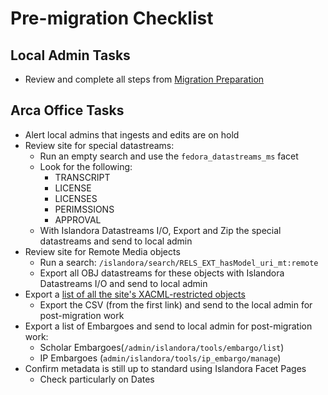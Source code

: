 # Pre-migration Checklist

## Local Admin Tasks

- Review and complete all steps from [Migration Preparation](/arca-docs/docs/migration-tasks/migration-preparation.md)


## Arca Office Tasks

- Alert local admins that ingests and edits are on hold
- Review site for special datastreams:
  - Run an empty search and use the `fedora_datastreams_ms` facet
  - Look for the following:
    - TRANSCRIPT
    - LICENSE
    - LICENSES
    - PERIMSSIONS
    - APPROVAL
  - With Islandora Datastreams I/O, Export and Zip the special datastreams and send to local admin
- Review site for Remote Media objects
  - Run a search: `/islandora/search/RELS_EXT_hasModel_uri_mt:remote`
  - Export all OBJ datastreams for these objects with Islandora Datastreams I/O and send to local admin
- Export a [list of all the site's XACML-restricted objects](https://arcabc.ca/viewing-restricted-objects?rels_ext_ismemberofcollection_uri_mt=&pid_namespace_t=)
  - Export the CSV (from the first link) and send to the local admin for post-migration work
- Export a list of Embargoes and send to local admin for post-migration work:
  - Scholar Embargoes(`/admin/islandora/tools/embargo/list`)
  - IP Embargoes (`admin/islandora/tools/ip_embargo/manage`)
- Confirm metadata is still up to standard using Islandora Facet Pages
  - Check particularly on Dates

  
  